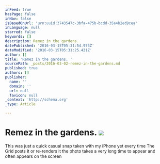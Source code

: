 ```yaml
---
inFeed: true
hasPage: false
inNav: false
isBasedOnUrl: 'urn:uuid:3743547c-3bfa-475b-bcdd-35a4b2ed9cea'
inLanguage: null
starred: false
keywords: []
description: Remez in the gardens.
datePublished: '2016-03-15T05:31:54.973Z'
dateModified: '2016-03-15T05:31:25.421Z'
author: []
title: 'Remez in the gardens. '
sourcePath: _posts/2016-03-02-remez-in-the-gardens.md
published: true
authors: []
publisher:
  name: ''
  domain: ''
  url: null
  favicon: null
_context: 'http://schema.org'
_type: Article

---
```

# Remez in the gardens. ![](https://the-grid-user-content.s3-us-west-2.amazonaws.com/7c76faa6-4e9f-4f98-ba90-b9b0cd13051f.png)

This was just a quick casual snap taken with my iPhone yet every time The Grid posts it or re-renders it the photo takes a very long time to appear and often appears on the screen